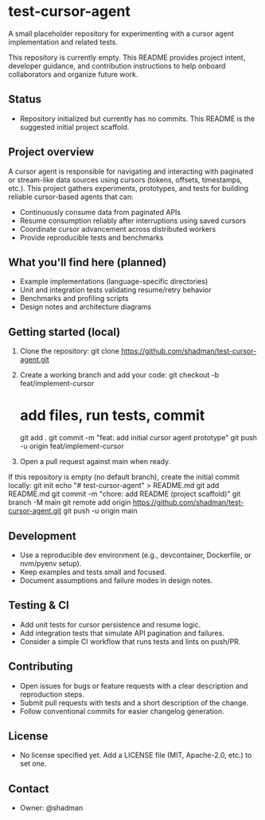 # test-cursor-agent

A small placeholder repository for experimenting with a cursor agent implementation and related tests.

This repository is currently empty. This README provides project intent, developer guidance, and contribution instructions to help onboard collaborators and organize future work.

## Status
- Repository initialized but currently has no commits. This README is the suggested initial project scaffold.

## Project overview
A cursor agent is responsible for navigating and interacting with paginated or stream-like data sources using cursors (tokens, offsets, timestamps, etc.). This project gathers experiments, prototypes, and tests for building reliable cursor-based agents that can:
- Continuously consume data from paginated APIs
- Resume consumption reliably after interruptions using saved cursors
- Coordinate cursor advancement across distributed workers
- Provide reproducible tests and benchmarks

## What you'll find here (planned)
- Example implementations (language-specific directories)
- Unit and integration tests validating resume/retry behavior
- Benchmarks and profiling scripts
- Design notes and architecture diagrams

## Getting started (local)
1. Clone the repository:
   git clone https://github.com/shadman/test-cursor-agent.git

2. Create a working branch and add your code:
   git checkout -b feat/implement-cursor
   # add files, run tests, commit
   git add .
   git commit -m "feat: add initial cursor agent prototype"
   git push -u origin feat/implement-cursor

3. Open a pull request against main when ready.

If this repository is empty (no default branch), create the initial commit locally:
   git init
   echo "# test-cursor-agent" > README.md
   git add README.md
   git commit -m "chore: add README (project scaffold)"
   git branch -M main
   git remote add origin https://github.com/shadman/test-cursor-agent.git
   git push -u origin main

## Development
- Use a reproducible dev environment (e.g., devcontainer, Dockerfile, or nvm/pyenv setup).
- Keep examples and tests small and focused.
- Document assumptions and failure modes in design notes.

## Testing & CI
- Add unit tests for cursor persistence and resume logic.
- Add integration tests that simulate API pagination and failures.
- Consider a simple CI workflow that runs tests and lints on push/PR.

## Contributing
- Open issues for bugs or feature requests with a clear description and reproduction steps.
- Submit pull requests with tests and a short description of the change.
- Follow conventional commits for easier changelog generation.

## License
- No license specified yet. Add a LICENSE file (MIT, Apache-2.0, etc.) to set one.

## Contact
- Owner: @shadman
